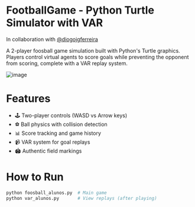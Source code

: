 # FootballGame - Python Turtle Simulator with VAR
In collaboration with [@diogojgferreira](http://github.com/diogojgferreira)

A 2-player foosball game simulation built with Python's Turtle graphics. Players control virtual agents to score goals while preventing the opponent from scoring, complete with a VAR replay system.

![image](https://github.com/user-attachments/assets/e2fd07a9-bc32-4fbf-a222-a95ec89425d7)

# Features
- 🕹️ Two-player controls (WASD vs Arrow keys)
- ⚽ Ball physics with collision detection
- 📊 Score tracking and game history
- 📹 VAR system for goal replays
- 🏟️ Authentic field markings

# How to Run
```bash
python foosball_alunos.py  # Main game
python var_alunos.py       # View replays (after playing)

